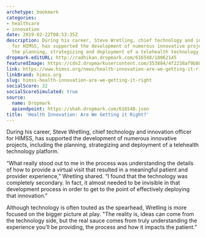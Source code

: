 ```yaml
---
archetype: bookmark
categories:
- healthcare
- innovation
date: 2019-02-22T08:53:35Z
description: During his career, Steve Wretling, chief technology and innovation officer
  for HIMSS, has supported the development of numerous innovative projects, including
  the planning, strategizing and deployment of a telehealth technology platform.
dropmark.editURL: http://radhikan.dropmark.com/616548/18062145
featuredImage: https://cdn2.dropmarkusercontent.com/353804/4f2238af9b8066feba3320271047bf321bd3f6abd499f370549286ccc5524406/thumbnail/Health-Innovation-Are-We-Getting-It-Right-1024x512.jpg?Expires=1557430063&Signature=dHaFcSQk1VGRjnJoZn~cvfJKIAxTUsrQNAq2tZIAS6GNSpb50Rl-2GnKo~sFC3jJQ0QdcEv6F~Ru72-Rikyw6KXReNsBthf9g~unMfx-zDEwAyQVieRGzVpwG9U3vOR-Qs~pze949caWNvB8ptKqT0D~21QfE~voAOwjHZCzlJ3Y-OITvGpYt9cs4fcsUZJn5BLGfSZ8BiI7~-eEXrIPmHCdtv61rMiT1FkwxHXTX7dOU3-JyMkf4f8XV20CPG6Zawjg6ib0rocToRDGCGrMkK9Vax5MeqP3U3DoRP1tdx934uEU5RRYIiFDRdYkQuEbBY7YGW9B4oTMsDfF2QeAkg__&Key-Pair-Id=APKAITQYWVEN757ZA4KQ
link: https://www.himss.org/news/health-innovation-are-we-getting-it-right
linkBrand: himss.org
slug: himss-health-innovation-are-we-getting-it-right
socialScore: 32
socialScoreSimulated: true
source:
  name: Dropmark
  apiendpoint: https://shah.dropmark.com/616548.json
title: 'Health Innovation: Are We Getting it Right?'
---
```

During his career, Steve Wretling, chief technology and innovation officer for HIMSS, has supported the development of numerous innovative projects, including the planning, strategizing and deployment of a telehealth technology platform.

“What really stood out to me in the process was understanding the details of how to provide a virtual visit that resulted in a meaningful patient and provider experience,” Wretling shared. “I found that the technology was completely secondary. In fact, it almost needed to be invisible in that development process in order to get to the point of effectively deploying that innovation.”

Although technology is often touted as the spearhead, Wretling is more focused on the bigger picture at play. "The reality is, ideas can come from the technology side, but the real sauce comes from truly understanding the experience you’ll be providing, the process and how it impacts the patient.”

